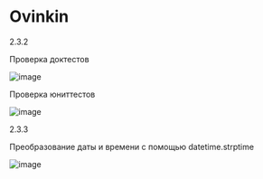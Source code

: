 # Ovinkin
2.3.2

Проверка доктестов

![image](https://user-images.githubusercontent.com/103418173/204130682-05dcf43d-2b46-4eef-91c5-fd3c89527f76.png)

Проверка юниттестов

![image](https://user-images.githubusercontent.com/103418173/204130669-b84ce555-f800-440f-b876-39e371c7881f.png)


2.3.3

Преобразование даты и времени с помощью datetime.strptime

![image](https://user-images.githubusercontent.com/103418173/205270583-4f1c67f6-fa27-46fd-a85b-f7795ca672c0.png)
